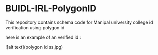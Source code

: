 # BUIDL-IRL-PolygonID

This repository contains schema code for Manipal university college id verification using polygon id

here is an example of an verified id :

![alt text](polygon id ss.jpg)

